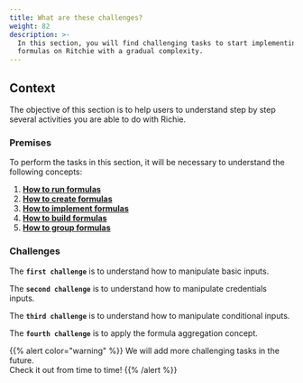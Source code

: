 ```yaml
---
title: What are these challenges?
weight: 82
description: >-
  In this section, you will find challenging tasks to start implementing simple
  formulas on Ritchie with a gradual complexity.
---
```



## Context 

The objective of this section is to help users to understand step by step several activities  you are able to do with Richie.

### Premises

To perform the tasks in this section, it will be necessary to understand the following concepts:

1. [**How to run formulas**](/docs-ritchie/content/en/tutorials/formulas/how-to-run-formulas/)
2. [**How to create formulas**](\docs-ritchie/content/en/tutorials/formulas/how-to-create-formulas)
3. [**How to implement formulas**](.\docs-ritchie/content/en/tutorials/tutorials/formulas/how-to-implement-a-formula/)
4. [**How to build formulas**](\docs-ritchie/content/en/tutorials/formulas/how-to-build-formulas)
5. [**How to group formulas**](\docs-ritchie/content/en/tutorials/tutorials/formulas/how-to-group-formulas)

### Challenges 

The **`first challenge`** is to understand how to manipulate basic inputs.



The **`second challenge`** is to understand how to manipulate credentials inputs.



The **`third challenge`** is to understand how to manipulate conditional inputs.



The **`fourth challenge`** is to apply the formula aggregation concept.





{{% alert color="warning" %}}
We will add more challenging tasks in the future.   
Check it out from time to time!
{{% /alert %}}
